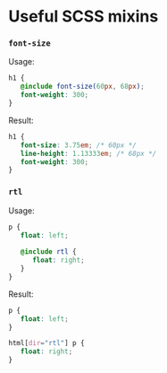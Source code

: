 # Useful SCSS mixins

### `font-size`

Usage:

```scss
h1 {
   @include font-size(60px, 68px);
   font-weight: 300;
}
```

Result:

```css
h1 {
   font-size: 3.75em; /* 60px */
   line-height: 1.13333em; /* 68px */
   font-weight: 300;
}
```

### `rtl`

Usage:

```scss
p {
   float: left;
   
   @include rtl {
      float: right;   
   }
}
```

Result:

```css
p {
   float: left;
}

html[dir="rtl"] p {
   float: right;
}
```
